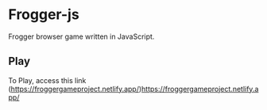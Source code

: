 # Frogger-js
 Frogger browser game written in JavaScript.

 ## Play
 To Play, access this link (https://froggergameproject.netlify.app/)https://froggergameproject.netlify.app/
